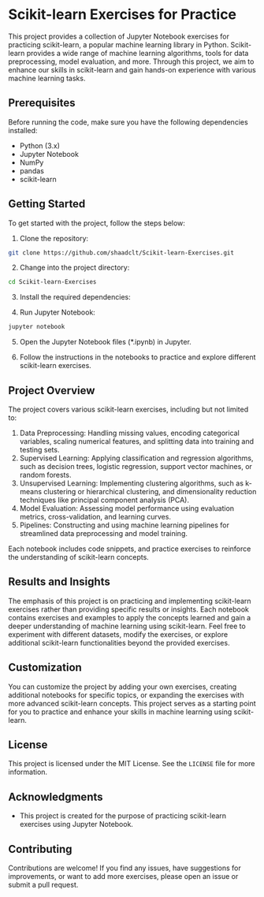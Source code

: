 # Scikit-learn Exercises for Practice

This project provides a collection of Jupyter Notebook exercises for practicing scikit-learn, a popular machine learning library in Python. Scikit-learn provides a wide range of machine learning algorithms, tools for data preprocessing, model evaluation, and more. Through this project, we aim to enhance our skills in scikit-learn and gain hands-on experience with various machine learning tasks.

## Prerequisites

Before running the code, make sure you have the following dependencies installed:

- Python (3.x)
- Jupyter Notebook
- NumPy
- pandas
- scikit-learn

## Getting Started

To get started with the project, follow the steps below:

1. Clone the repository:

```bash
git clone https://github.com/shaadclt/Scikit-learn-Exercises.git
```

2. Change into the project directory:

```bash
cd Scikit-learn-Exercises
```

3. Install the required dependencies:

4. Run Jupyter Notebook:

```bash
jupyter notebook
```

5. Open the Jupyter Notebook files (*.ipynb) in Jupyter.

6. Follow the instructions in the notebooks to practice and explore different scikit-learn exercises.

## Project Overview

The project covers various scikit-learn exercises, including but not limited to:

1. Data Preprocessing: Handling missing values, encoding categorical variables, scaling numerical features, and splitting data into training and testing sets.
2. Supervised Learning: Applying classification and regression algorithms, such as decision trees, logistic regression, support vector machines, or random forests.
3. Unsupervised Learning: Implementing clustering algorithms, such as k-means clustering or hierarchical clustering, and dimensionality reduction techniques like principal component analysis (PCA).
4. Model Evaluation: Assessing model performance using evaluation metrics, cross-validation, and learning curves.
5. Pipelines: Constructing and using machine learning pipelines for streamlined data preprocessing and model training.

Each notebook includes code snippets, and practice exercises to reinforce the understanding of scikit-learn concepts.

## Results and Insights

The emphasis of this project is on practicing and implementing scikit-learn exercises rather than providing specific results or insights. Each notebook contains exercises and examples to apply the concepts learned and gain a deeper understanding of machine learning using scikit-learn. Feel free to experiment with different datasets, modify the exercises, or explore additional scikit-learn functionalities beyond the provided exercises.

## Customization

You can customize the project by adding your own exercises, creating additional notebooks for specific topics, or expanding the exercises with more advanced scikit-learn concepts. This project serves as a starting point for you to practice and enhance your skills in machine learning using scikit-learn.

## License

This project is licensed under the MIT License. See the `LICENSE` file for more information.

## Acknowledgments

- This project is created for the purpose of practicing scikit-learn exercises using Jupyter Notebook.

## Contributing

Contributions are welcome! If you find any issues, have suggestions for improvements, or want to add more exercises, please open an issue or submit a pull request.
